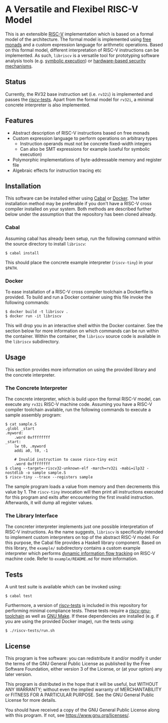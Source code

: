 # A Versatile and Flexibel RISC-V Model

This is an extensible [RISC-V][riscv web] implementation which is based on a formal model of the architecture.
The formal model is implemented using [free monads][free monads] and a custom expression language for arithmetic operations.
Based on this formal model, different interpretation of RISC-V instructions can be implemented.
As such, `libriscv` is a versatile tool for prototyping software analysis tools (e.g. [symbolic execution][symex wp]) or [hardware-based security mechanisms][hardbound paper].

## Status

Currently, the RV32 base instruction set (i.e. `rv32i`) is implemented and passes the [riscv-tests][riscv-tests github].
Apart from the formal model for `rv32i`, a minimal concrete interpreter is also implemented.

## Features

* Abstract description of RISC-V instructions based on free monads
* Custom expression language to perform operations on arbitrary types
    * Instruction operands must not be concrete fixed-width integers
    * Can also be SMT expressions for example (useful for symbolic execution)
* Polymorphic implementations of byte-addressable memory and register file
* Algebraic effects for instruction tracing etc

## Installation

This software can be installed either using [Cabal][cabal web] or [Docker][docker web].
The latter installation method may be preferable if you don't have a RISC-V cross compiler installed on your system.
Both methods are described further below under the assumption that the repository has been cloned already.

### Cabal

Assuming cabal has already been setup, run the following command within the source directory to install `libriscv`:

    $ cabal install

This should place the concrete example interpreter (`riscv-tiny`) in your `$PATH`.

### Docker

To ease installation of a RISC-V cross compiler toolchain a Dockerfile is provided.
To build and run a Docker container using this file invoke the following commands:

    $ docker build -t libriscv .
    $ docker run -it libriscv

This will drop you in an interactive shell within the Docker container.
See the section below for more information on which commands can be run within the container.
Within the container, the `libriscv` source code is available in the `libriscv` subdirectory.

## Usage

This section provides more information on using the provided library and the concrete interpreter.

### The Concrete Interpreter

The concrete interpreter, which is build upon the formal RISC-V model, can execute any `rv32i` RISC-V machine code.
Assuming you have a RISC-V compiler toolchain available, run the following commands to execute a sample assembly program:

    $ cat sample.S
    .globl _start
    .myword:
        .word 0xffffffff
    _start:
        lw t0, .myword
        addi a0, t0, -1

        # Invalid instruction to cause riscv-tiny exit
        .word 0xffffffff
    $ clang --target=-riscv32-unknown-elf -march=rv32i -mabi=ilp32 -nostdlib -o sample sample.S
    $ riscv-tiny --trace --registers sample

The sample program loads a value from memory and then decrements this value by 1.
The `riscv-tiny` invocation will then print all instructions executed for this program and exits after encountering the first invalid instruction.
Afterwards, it will dump all register values.

### The Library Interface

The concreter interpreter implements just one possible interpretation of RISC-V instructions.
As the name suggests, `libriscv` is specifically intended to implement custom interpreters on top of the abstract RISC-V model.
For this purpose, the Cabal file provides a Haskell library component.
Based on this library, the `example/` subdirectory contains a custom example interpreter which performs [dynamic information flow tracking][dift paper] on RISC-V machine code.
Refer to `example/README.md` for more information.

## Tests

A unit test suite is available which can be invoked using:

	$ cabal test

Furthermore, a version of [riscv-tests][riscv-tests github] is included in this repository for performing minimal compliance tests.
These tests require a [riscv-gnu-toolchain][riscv-gnu-toolchain github] as well as [GNU Make][make web].
If these dependencies are installed (e.g. if you are using the provided Docker image), run the tests using:

	$ ./riscv-tests/run.sh

## License

This program is free software: you can redistribute it and/or modify it
under the terms of the GNU General Public License as published by the
Free Software Foundation, either version 3 of the License, or (at your
option) any later version.

This program is distributed in the hope that it will be useful, but
WITHOUT ANY WARRANTY; without even the implied warranty of
MERCHANTABILITY or FITNESS FOR A PARTICULAR PURPOSE. See the GNU General
Public License for more details.

You should have received a copy of the GNU General Public License along
with this program. If not, see <https://www.gnu.org/licenses/>.

[riscv web]: https://riscv.org
[cabal web]: https://www.haskell.org/cabal/
[make web]: https://www.gnu.org/software/make
[riscv-tests github]: https://github.com/riscv-software-src/riscv-tests
[riscv-gnu-toolchain github]: https://github.com/riscv-collab/riscv-gnu-toolchain
[docker web]: https://www.docker.io
[free monads]: https://doi.org/10.1145/2887747.2804319
[symex wp]: https://en.wikipedia.org/wiki/Symbolic_execution
[hardbound paper]: https://doi.org/10.1145/1353535.1346295
[dift paper]: https://doi.org/10.1145/1024393.1024404
